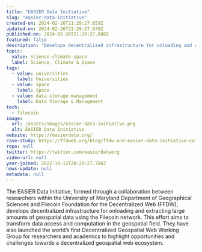 ```yaml
---
title: "EASIER Data Initiative"
slug: "easier-data-initiative"
created-on: 2024-02-26T21:29:27.659Z
updated-on: 2024-02-26T21:29:27.678Z
published-on: 2024-02-26T21:29:27.688Z
featured: false
description: "Develops decentralized infrastructure for onloading and extracting large amounts of geospatial data."
topic:
  value: science-climate-space
  label: Science, Climate & Space
tags:
  - value: universities
    label: Universities
  - value: space
    label: Space
  - value: data-storage-management
    label: Data Storage & Management
tech:
  - filecoin
image:
  url: /assets/images/easier-data-initiative.png
  alt: EASIER Data Initiative
website: https://easierdata.org/
case-study: https://ffdweb.org/blog/ffdw-and-easier-data-initiative-collaborate-to-upload-spatial-data-to-filecoin-network/
repo: null
twitter: https://twitter.com/easierdataorg
video-url: null
year-joined: 2022-10-12T20:29:27.704Z
news-update: null
metadata: null
---
```


The EASIER Data Initiative, formed through a collaboration between researchers within the University of Maryland Department of Geographical Sciences and Filecoin Foundation for the Decentralized Web (FFDW), develops decentralized infrastructure for onloading and extracting large amounts of geospatial data using the Filecoin network. This effort aims to transform data access and computation in the geospatial field. They have also launched the world’s first Decentralized Geospatial Web Working Group for researchers and academics to highlight opportunities and challenges towards a decentralized geospatial web ecosystem.
